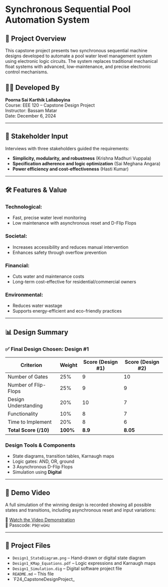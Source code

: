 # Synchronous Sequential Pool Automation System

## 📌 Project Overview

This capstone project presents two synchronous sequential machine designs developed to automate a pool water level management system using electronic logic circuits. The system replaces traditional mechanical float systems with advanced, low-maintenance, and precise electronic control mechanisms.

## 👨‍🔧 Developed By

**Poorna Sai Karthik Lallaboyina**  
Course: EEE 120 – Capstone Design Project  
Instructor: Bassam Matar  
Date: December 6, 2024

---

## 🧠 Stakeholder Input

Interviews with three stakeholders guided the requirements:
- **Simplicity, modularity, and robustness** (Krishna Madhuri Vuppala)
- **Specification adherence and logic optimization** (Sai Meghana Angara)
- **Power efficiency and cost-effectiveness** (Hasti Kumar)

---

## 🛠 Features & Value

### Technological:
- Fast, precise water level monitoring
- Low maintenance with asynchronous reset and D-Flip Flops

### Societal:
- Increases accessibility and reduces manual intervention
- Enhances safety through overflow prevention

### Financial:
- Cuts water and maintenance costs
- Long-term cost-effective for residential/commercial owners

### Environmental:
- Reduces water wastage
- Supports energy-efficient and eco-friendly practices

---

## 📊 Design Summary

### ✅ Final Design Chosen: **Design #1**

| Criterion               | Weight | Score (Design #1) | Score (Design #2) |
|------------------------|--------|-------------------|-------------------|
| Number of Gates        | 25%    | 9                 | 10                |
| Number of Flip-Flops   | 25%    | 9                 | 9                 |
| Design Understanding   | 20%    | 10                | 7                 |
| Functionality          | 10%    | 8                 | 7                 |
| Time to Implement      | 20%    | 8                 | 6                 |
| **Total Score (/10)**  | **100%**| **8.9**           | **8.05**          |

### Design Tools & Components
- State diagrams, transition tables, Karnaugh maps
- Logic gates: AND, OR, ground
- 3 Asynchronous D-Flip Flops
- Simulation using **Digital**

---

## 🎥 Demo Video

A full simulation of the winning design is recorded showing all possible states and transitions, including asynchronous reset and input variations:

🔗 [Watch the Video Demonstration](https://asu.zoom.us/rec/share/TmgBptuw-Qe9ObmyRHx33GveE6Ukhk1B4Yj3pYzZ6okRwVGtaYzb7d4tnNJnCfp8._l6Um4x5QI9_Tro-?startTime=1733552233000)  
🔐 Passcode: `P9@!eGHz`

---

## 📝 Project Files

- `Design1_StateDiagram.png` – Hand-drawn or digital state diagram
- `Design1_KMap_Equations.pdf` – Logic expressions and Karnaugh maps
- `Design1_Simulation.dig` – Digital software project file
- `README.md` – This file
- `F24_CapstoneDesignProject_

